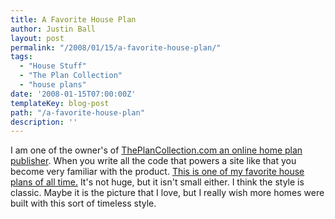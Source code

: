 ```yaml
---
title: A Favorite House Plan
author: Justin Ball
layout: post
permalink: "/2008/01/15/a-favorite-house-plan/"
tags:
  - "House Stuff"
  - "The Plan Collection"
  - "house plans"
date: '2008-01-15T07:00:00Z'
templateKey: blog-post
path: "/a-favorite-house-plan"
description: ''
---
```


I am one of the owner's of [ThePlanCollection.com an online home plan publisher][1]. When you write all the code that powers a site like that you become very familiar with the product. [This is one of my favorite house plans of all time.][2] It's not huge, but it isn't small either. I think the style is classic. Maybe it is the picture that I love, but I really wish more homes were built with this sort of timeless style.

 [1]: http://www.theplancollection.com
 [2]: http://www.theplancollection.com/house-plans/home-plan-3503
